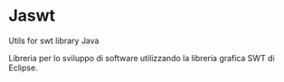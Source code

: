 # Jaswt
Utils for swt library Java

Libreria per lo sviluppo di software utilizzando la libreria grafica SWT di Eclipse.
